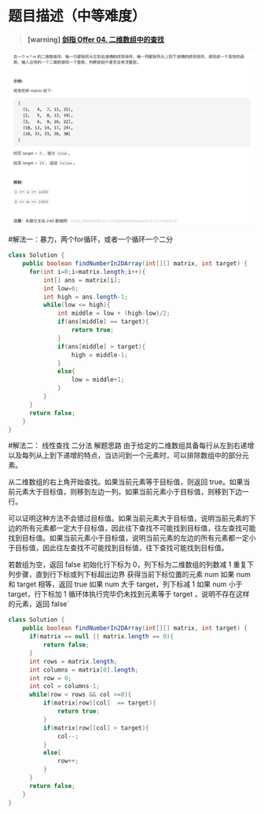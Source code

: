 #  **题目描述（中等难度）**

> **[warning] [剑指 Offer 04. 二维数组中的查找](https://leetcode-cn.com/problems/er-wei-shu-zu-zhong-de-cha-zhao-lcof/)**

![](../image/jz2.png)

#解法一：暴力，两个for循环，或者一个循环一个二分
```java
class Solution {
    public boolean findNumberIn2DArray(int[][] matrix, int target) {
      for(int i=0;i<matrix.length;i++){
          int[] ans = matrix[i];
          int low=0;
          int high = ans.length-1;
          while(low <= high){
              int middle = low + (high-low)/2;
              if(ans[middle] == target){
                  return true;
              }
              if(ans[middle] > target){
                  high = middle-1;
              }
              else{
                  low = middle+1;
              }
          }
      }
      return false;
    }
}
```


#解法二： 线性查找 二分法
解题思路
由于给定的二维数组具备每行从左到右递增以及每列从上到下递增的特点，当访问到一个元素时，可以排除数组中的部分元素。

从二维数组的右上角开始查找。如果当前元素等于目标值，则返回 true。如果当前元素大于目标值，则移到左边一列。如果当前元素小于目标值，则移到下边一行。

可以证明这种方法不会错过目标值。如果当前元素大于目标值，说明当前元素的下边的所有元素都一定大于目标值，因此往下查找不可能找到目标值，往左查找可能找到目标值。如果当前元素小于目标值，说明当前元素的左边的所有元素都一定小于目标值，因此往左查找不可能找到目标值，往下查找可能找到目标值。

若数组为空，返回 false
初始化行下标为 0，列下标为二维数组的列数减 1
重复下列步骤，直到行下标或列下标超出边界
获得当前下标位置的元素 num
如果 num 和 target 相等，返回 true
如果 num 大于 target，列下标减 1
如果 num 小于 target，行下标加 1
循环体执行完毕仍未找到元素等于 target ，说明不存在这样的元素，返回 false`
```java
class Solution {
    public boolean findNumberIn2DArray(int[][] matrix, int target) {
      if(matrix == null || matrix.length == 0){
          return false;
      }
      int rows = matrix.length;
      int columns = matrix[0].length;
      int row = 0;
      int col = columns-1;
      while(row < rows && col >=0){
          if(matrix[row][col]  == target){
              return true;
          }
          if(matrix[row][col] > target){
              col--;
          }
          else{
              row++;
          }
      }
      return false;
    }
}
```

